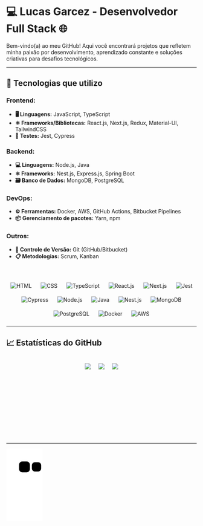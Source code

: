 # 💻 Lucas Garcez - Desenvolvedor Full Stack 🌐

Bem-vindo(a) ao meu GitHub! Aqui você encontrará projetos que refletem minha paixão por desenvolvimento, aprendizado constante e soluções criativas para desafios tecnológicos.

---

## 🔧 Tecnologias que utilizo

### Frontend:

- **🖥️ Linguagens:** JavaScript, TypeScript
- **⚛️ Frameworks/Bibliotecas:** React.js, Next.js, Redux, Material-UI, TailwindCSS
- **🧪 Testes:** Jest, Cypress

### Backend:

- **💻 Linguagens:** Node.js, Java
- **⚛️ Frameworks:** Nest.js, Express.js, Spring Boot
- **🗃️ Banco de Dados:** MongoDB, PostgreSQL

### DevOps:

- **⚙️ Ferramentas:** Docker, AWS, GitHub Actions, Bitbucket Pipelines
- **📦 Gerenciamento de pacotes:** Yarn, npm

### Outros:

- **🔄 Controle de Versão:** Git (GitHub/Bitbucket)
- **📋 Metodologias:** Scrum, Kanban

<br />

<p align="center">
    <img src="https://cdn.jsdelivr.net/gh/devicons/devicon@latest/icons/html5/html5-original.svg" alt="HTML" width="40" height="40" style="margin: 10px;"/>
    <img src="https://cdn.jsdelivr.net/gh/devicons/devicon@latest/icons/css3/css3-original.svg" alt="CSS" width="40" height="40" style="margin: 10px;"/>
    <img src="https://cdn.jsdelivr.net/gh/devicons/devicon/icons/typescript/typescript-original.svg" alt="TypeScript" width="40" height="40" style="margin: 10px;" />
    <img src="https://cdn.jsdelivr.net/gh/devicons/devicon/icons/react/react-original.svg" alt="React.js" width="40" height="40" style="margin: 10px;" />
    <img src="https://cdn.jsdelivr.net/gh/devicons/devicon/icons/nextjs/nextjs-original.svg" alt="Next.js" width="40" height="40" style="margin: 10px;" />
    <img src="https://cdn.jsdelivr.net/gh/devicons/devicon/icons/jest/jest-plain.svg" alt="Jest" width="40" height="40" style="margin: 10px;" />
    <img src="https://cdn.jsdelivr.net/gh/devicons/devicon@latest/icons/cypressio/cypressio-original.svg" alt="Cypress" width="40" height="40" style="margin: 10px;" />
    <img src="https://cdn.jsdelivr.net/gh/devicons/devicon/icons/nodejs/nodejs-original.svg" alt="Node.js" width="40" height="40" style="margin: 10px;" />
    <img src="https://cdn.jsdelivr.net/gh/devicons/devicon/icons/java/java-original.svg" alt="Java" width="40" height="40" style="margin: 10px;" />
    <img src="https://nestjs.com/img/logo-small.svg" alt="Nest.js" width="40" height="40" style="margin: 10px;" />
    <img src="https://cdn.jsdelivr.net/gh/devicons/devicon/icons/mongodb/mongodb-original.svg" alt="MongoDB" width="40" height="40" style="margin: 10px;" />
    <img src="https://cdn.jsdelivr.net/gh/devicons/devicon/icons/postgresql/postgresql-original.svg" alt="PostgreSQL" width="40" height="40" style="margin: 10px;" />
    <img src="https://cdn.jsdelivr.net/gh/devicons/devicon/icons/docker/docker-original.svg" alt="Docker" width="40" height="40" style="margin: 10px;" />
    <img src="https://cdn.jsdelivr.net/gh/devicons/devicon@latest/icons/amazonwebservices/amazonwebservices-plain-wordmark.svg" alt="AWS" width="40" height="40" style="margin: 10px;"/>
          
</p>

---

## 📈 Estatísticas do GitHub

<br/>

<div style="display: flex; flex-wrap: wrap; gap: 20px; align-items: center; justify-content: center;">
    <img  height="180em" src="https://github-readme-stats.vercel.app/api/top-langs/?username=garcezlucas&layout=compact&theme=dracula"/>  
    <img  height="180em" src="https://github-readme-stats.vercel.app/api?username=garcezlucas&show_icons=true&theme=dracula&count_private=true"/>  
    <img  height="180em" src="https://github-readme-streak-stats.herokuapp.com?user=garcezlucas&theme=dracula&date_format=M%20j%5B%2C%20Y%5D"/>
</div>

<br/>

---



![Snake animation](https://github.com/garcezlucas/garcezlucas/blob/output/github-contribution-grid-snake.svg)


